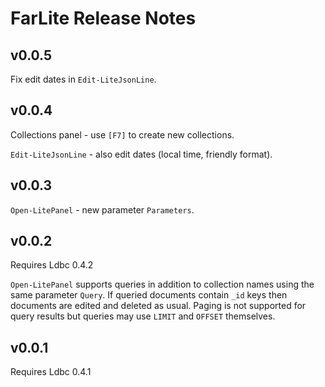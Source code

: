 # FarLite Release Notes

## v0.0.5

Fix edit dates in `Edit-LiteJsonLine`.

## v0.0.4

Collections panel - use `[F7]` to create new collections.

`Edit-LiteJsonLine` - also edit dates (local time, friendly format).

## v0.0.3

`Open-LitePanel` - new parameter `Parameters`.

## v0.0.2

Requires Ldbc 0.4.2

`Open-LitePanel` supports queries in addition to collection names using the
same parameter `Query`. If queried documents contain `_id` keys then documents
are edited and deleted as usual. Paging is not supported for query results but
queries may use `LIMIT` and `OFFSET` themselves.

## v0.0.1

Requires Ldbc 0.4.1
